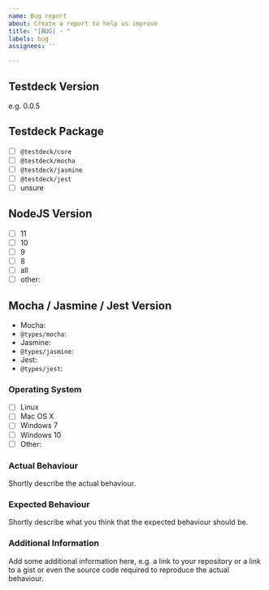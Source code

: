 ```yaml
---
name: Bug report
about: Create a report to help us improve
title: "[BUG] - "
labels: bug
assignees: ''

---
```


## Testdeck Version

e.g. 0.0.5

## Testdeck Package

 - [ ] `@testdeck/core`
 - [ ] `@testdeck/mocha`
 - [ ] `@testdeck/jasmine`
 - [ ] `@testdeck/jest`
 - [ ] unsure

## NodeJS Version

 - [ ] 11
 - [ ] 10
 - [ ] 9
 - [ ] 8
 - [ ] all
 - [ ] other: 

## Mocha / Jasmine / Jest Version

 - Mocha:
 - `@types/mocha`: 
 - Jasmine:
 - `@types/jasmine`: 
 - Jest: 
 - `@types/jest`: 

### Operating System

 - [ ] Linux
 - [ ] Mac OS X
 - [ ] Windows 7
 - [ ] Windows 10
 - [ ] Other:

### Actual Behaviour

Shortly describe the actual behaviour.

### Expected Behaviour

Shortly describe what you think that the expected behaviour should be.

### Additional Information

Add some additional information here, e.g. a link to your repository or a
link to a gist or even the source code required to reproduce the actual behaviour.
